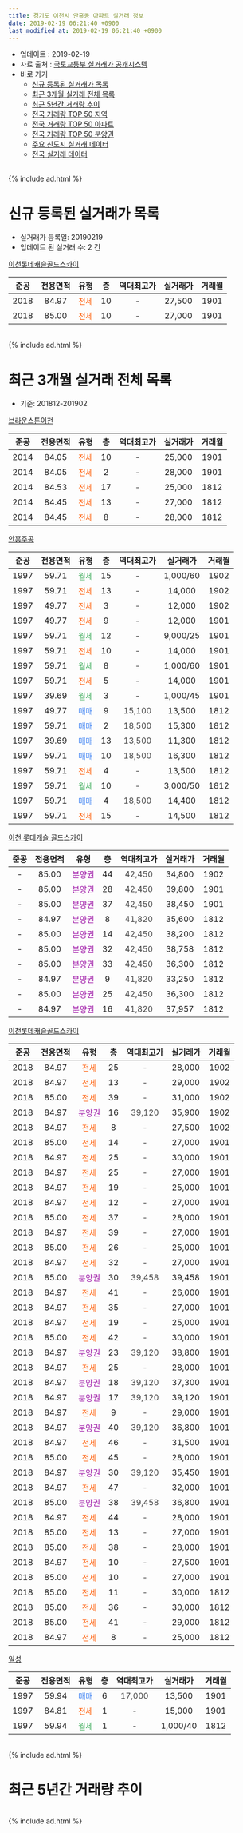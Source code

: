 ```yaml
---
title: 경기도 이천시 안흥동 아파트 실거래 정보
date: 2019-02-19 06:21:40 +0900
last_modified_at: 2019-02-19 06:21:40 +0900
---
```


* 업데이트 : 2019-02-19
* 자료 출처 : [국토교통부 실거래가 공개시스템](http://rt.molit.go.kr)
* 바로 가기
    * [신규 등록된 실거래가 목록](#신규-등록된-실거래가-목록)
    * [최근 3개월 실거래 전체 목록](#최근-3개월-실거래-전체-목록)
    * [최근 5년간 거래량 추이](#최근-5년간-거래량-추이)
    * [전국 거래량 TOP 50 지역](https://inasie.github.io/apt-trade-info/최근-3개월-전국에서-가장-거래가-많이-발생한-지역)
    * [전국 거래량 TOP 50 아파트](https://inasie.github.io/apt-trade-info/최근-3개월-전국에서-가장-거래가-많이-발생한-아파트)
    * [전국 거래량 TOP 50 분양권](https://inasie.github.io/apt-trade-info/최근-3개월-전국에서-가장-거래가-많이-발생한-분양권)
    * [주요 신도시 실거래 데이터](https://inasie.github.io/apt-trade-info/주요-신도시)
    * [전국 실거래 데이터](https://inasie.github.io/apt-trade-info/전국)
<br>
{% include ad.html %}
<br>

# 신규 등록된 실거래가 목록
* 실거래가 등록일: 20190219
* 업데이트 된 실거래 수: 2 건


[이천롯데캐슬골드스카이](https://search.naver.com/search.naver?query=%EA%B2%BD%EA%B8%B0%EB%8F%84+%EC%9D%B4%EC%B2%9C%EC%8B%9C+%EC%95%88%ED%9D%A5%EB%8F%99+%EC%9D%B4%EC%B2%9C%EB%A1%AF%EB%8D%B0%EC%BA%90%EC%8A%AC%EA%B3%A8%EB%93%9C%EC%8A%A4%EC%B9%B4%EC%9D%B4)

|준공|전용면적|유형|층|역대최고가|실거래가|거래월|
|:---:|:---:|:---:|:---:|:---:|:---:|:---:|
|2018|84.97|<span style="color:#ff5a00">전세</span>|10|<span style="color:#444444">-</span>|27,500|1901|
|2018|85.00|<span style="color:#ff5a00">전세</span>|10|<span style="color:#444444">-</span>|27,000|1901|


<br>
{% include ad.html %}
<br>

# 최근 3개월 실거래 전체 목록
* 기준: 201812-201902


[브라운스톤이천](https://search.naver.com/search.naver?query=%EA%B2%BD%EA%B8%B0%EB%8F%84+%EC%9D%B4%EC%B2%9C%EC%8B%9C+%EC%95%88%ED%9D%A5%EB%8F%99+%EB%B8%8C%EB%9D%BC%EC%9A%B4%EC%8A%A4%ED%86%A4%EC%9D%B4%EC%B2%9C)

|준공|전용면적|유형|층|역대최고가|실거래가|거래월|
|:---:|:---:|:---:|:---:|:---:|:---:|:---:|
|2014|84.05|<span style="color:#ff5a00">전세</span>|10|<span style="color:#444444">-</span>|25,000|1901|
|2014|84.05|<span style="color:#ff5a00">전세</span>|2|<span style="color:#444444">-</span>|28,000|1901|
|2014|84.53|<span style="color:#ff5a00">전세</span>|17|<span style="color:#444444">-</span>|25,000|1812|
|2014|84.45|<span style="color:#ff5a00">전세</span>|13|<span style="color:#444444">-</span>|27,000|1812|
|2014|84.45|<span style="color:#ff5a00">전세</span>|8|<span style="color:#444444">-</span>|28,000|1812|

[안흥주공](https://search.naver.com/search.naver?query=%EA%B2%BD%EA%B8%B0%EB%8F%84+%EC%9D%B4%EC%B2%9C%EC%8B%9C+%EC%95%88%ED%9D%A5%EB%8F%99+%EC%95%88%ED%9D%A5%EC%A3%BC%EA%B3%B5)

|준공|전용면적|유형|층|역대최고가|실거래가|거래월|
|:---:|:---:|:---:|:---:|:---:|:---:|:---:|
|1997|59.71|<span style="color:#34a853">월세</span>|15|<span style="color:#444444">-</span>|1,000/60|1902|
|1997|59.71|<span style="color:#ff5a00">전세</span>|13|<span style="color:#444444">-</span>|14,000|1902|
|1997|49.77|<span style="color:#ff5a00">전세</span>|3|<span style="color:#444444">-</span>|12,000|1902|
|1997|49.77|<span style="color:#ff5a00">전세</span>|9|<span style="color:#444444">-</span>|12,000|1901|
|1997|59.71|<span style="color:#34a853">월세</span>|12|<span style="color:#444444">-</span>|9,000/25|1901|
|1997|59.71|<span style="color:#ff5a00">전세</span>|10|<span style="color:#444444">-</span>|14,000|1901|
|1997|59.71|<span style="color:#34a853">월세</span>|8|<span style="color:#444444">-</span>|1,000/60|1901|
|1997|59.71|<span style="color:#ff5a00">전세</span>|5|<span style="color:#444444">-</span>|14,000|1901|
|1997|39.69|<span style="color:#34a853">월세</span>|3|<span style="color:#444444">-</span>|1,000/45|1901|
|1997|49.77|<span style="color:#4285f3">매매</span>|9|<span style="color:#444444">15,100</span>|13,500|1812|
|1997|59.71|<span style="color:#4285f3">매매</span>|2|<span style="color:#444444">18,500</span>|15,300|1812|
|1997|39.69|<span style="color:#4285f3">매매</span>|13|<span style="color:#444444">13,500</span>|11,300|1812|
|1997|59.71|<span style="color:#4285f3">매매</span>|10|<span style="color:#444444">18,500</span>|16,300|1812|
|1997|59.71|<span style="color:#ff5a00">전세</span>|4|<span style="color:#444444">-</span>|13,500|1812|
|1997|59.71|<span style="color:#34a853">월세</span>|10|<span style="color:#444444">-</span>|3,000/50|1812|
|1997|59.71|<span style="color:#4285f3">매매</span>|4|<span style="color:#444444">18,500</span>|14,400|1812|
|1997|59.71|<span style="color:#ff5a00">전세</span>|15|<span style="color:#444444">-</span>|14,500|1812|

[이천 롯데캐슬 골드스카이](https://search.naver.com/search.naver?query=%EA%B2%BD%EA%B8%B0%EB%8F%84+%EC%9D%B4%EC%B2%9C%EC%8B%9C+%EC%95%88%ED%9D%A5%EB%8F%99+%EC%9D%B4%EC%B2%9C+%EB%A1%AF%EB%8D%B0%EC%BA%90%EC%8A%AC+%EA%B3%A8%EB%93%9C%EC%8A%A4%EC%B9%B4%EC%9D%B4)

|준공|전용면적|유형|층|역대최고가|실거래가|거래월|
|:---:|:---:|:---:|:---:|:---:|:---:|:---:|
|-|85.00|<span style="color:#9C11A5">분양권</span>|44|<span style="color:#444444">42,450</span>|34,800|1902|
|-|85.00|<span style="color:#9C11A5">분양권</span>|28|<span style="color:#444444">42,450</span>|39,800|1901|
|-|85.00|<span style="color:#9C11A5">분양권</span>|37|<span style="color:#444444">42,450</span>|38,450|1901|
|-|84.97|<span style="color:#9C11A5">분양권</span>|8|<span style="color:#444444">41,820</span>|35,600|1812|
|-|85.00|<span style="color:#9C11A5">분양권</span>|14|<span style="color:#444444">42,450</span>|38,200|1812|
|-|85.00|<span style="color:#9C11A5">분양권</span>|32|<span style="color:#444444">42,450</span>|38,758|1812|
|-|85.00|<span style="color:#9C11A5">분양권</span>|33|<span style="color:#444444">42,450</span>|36,300|1812|
|-|84.97|<span style="color:#9C11A5">분양권</span>|9|<span style="color:#444444">41,820</span>|33,250|1812|
|-|85.00|<span style="color:#9C11A5">분양권</span>|25|<span style="color:#444444">42,450</span>|36,300|1812|
|-|84.97|<span style="color:#9C11A5">분양권</span>|16|<span style="color:#444444">41,820</span>|37,957|1812|

[이천롯데캐슬골드스카이](https://search.naver.com/search.naver?query=%EA%B2%BD%EA%B8%B0%EB%8F%84+%EC%9D%B4%EC%B2%9C%EC%8B%9C+%EC%95%88%ED%9D%A5%EB%8F%99+%EC%9D%B4%EC%B2%9C%EB%A1%AF%EB%8D%B0%EC%BA%90%EC%8A%AC%EA%B3%A8%EB%93%9C%EC%8A%A4%EC%B9%B4%EC%9D%B4)

|준공|전용면적|유형|층|역대최고가|실거래가|거래월|
|:---:|:---:|:---:|:---:|:---:|:---:|:---:|
|2018|84.97|<span style="color:#ff5a00">전세</span>|25|<span style="color:#444444">-</span>|28,000|1902|
|2018|84.97|<span style="color:#ff5a00">전세</span>|13|<span style="color:#444444">-</span>|29,000|1902|
|2018|85.00|<span style="color:#ff5a00">전세</span>|39|<span style="color:#444444">-</span>|31,000|1902|
|2018|84.97|<span style="color:#9C11A5">분양권</span>|16|<span style="color:#444444">39,120</span>|35,900|1902|
|2018|84.97|<span style="color:#ff5a00">전세</span>|8|<span style="color:#444444">-</span>|27,500|1902|
|2018|85.00|<span style="color:#ff5a00">전세</span>|14|<span style="color:#444444">-</span>|27,000|1901|
|2018|84.97|<span style="color:#ff5a00">전세</span>|25|<span style="color:#444444">-</span>|30,000|1901|
|2018|84.97|<span style="color:#ff5a00">전세</span>|25|<span style="color:#444444">-</span>|27,000|1901|
|2018|84.97|<span style="color:#ff5a00">전세</span>|19|<span style="color:#444444">-</span>|25,000|1901|
|2018|84.97|<span style="color:#ff5a00">전세</span>|12|<span style="color:#444444">-</span>|27,000|1901|
|2018|85.00|<span style="color:#ff5a00">전세</span>|37|<span style="color:#444444">-</span>|28,000|1901|
|2018|84.97|<span style="color:#ff5a00">전세</span>|39|<span style="color:#444444">-</span>|27,000|1901|
|2018|85.00|<span style="color:#ff5a00">전세</span>|26|<span style="color:#444444">-</span>|25,000|1901|
|2018|84.97|<span style="color:#ff5a00">전세</span>|32|<span style="color:#444444">-</span>|27,000|1901|
|2018|85.00|<span style="color:#9C11A5">분양권</span>|30|<span style="color:#444444">39,458</span>|39,458|1901|
|2018|84.97|<span style="color:#ff5a00">전세</span>|41|<span style="color:#444444">-</span>|26,000|1901|
|2018|84.97|<span style="color:#ff5a00">전세</span>|35|<span style="color:#444444">-</span>|27,000|1901|
|2018|84.97|<span style="color:#ff5a00">전세</span>|19|<span style="color:#444444">-</span>|25,000|1901|
|2018|85.00|<span style="color:#ff5a00">전세</span>|42|<span style="color:#444444">-</span>|30,000|1901|
|2018|84.97|<span style="color:#9C11A5">분양권</span>|23|<span style="color:#444444">39,120</span>|38,800|1901|
|2018|84.97|<span style="color:#ff5a00">전세</span>|25|<span style="color:#444444">-</span>|28,000|1901|
|2018|84.97|<span style="color:#9C11A5">분양권</span>|18|<span style="color:#444444">39,120</span>|37,300|1901|
|2018|84.97|<span style="color:#9C11A5">분양권</span>|17|<span style="color:#444444">39,120</span>|39,120|1901|
|2018|84.97|<span style="color:#ff5a00">전세</span>|9|<span style="color:#444444">-</span>|29,000|1901|
|2018|84.97|<span style="color:#9C11A5">분양권</span>|40|<span style="color:#444444">39,120</span>|36,800|1901|
|2018|84.97|<span style="color:#ff5a00">전세</span>|46|<span style="color:#444444">-</span>|31,500|1901|
|2018|85.00|<span style="color:#ff5a00">전세</span>|45|<span style="color:#444444">-</span>|28,000|1901|
|2018|84.97|<span style="color:#9C11A5">분양권</span>|30|<span style="color:#444444">39,120</span>|35,450|1901|
|2018|84.97|<span style="color:#ff5a00">전세</span>|47|<span style="color:#444444">-</span>|32,000|1901|
|2018|85.00|<span style="color:#9C11A5">분양권</span>|38|<span style="color:#444444">39,458</span>|36,800|1901|
|2018|84.97|<span style="color:#ff5a00">전세</span>|44|<span style="color:#444444">-</span>|28,000|1901|
|2018|85.00|<span style="color:#ff5a00">전세</span>|13|<span style="color:#444444">-</span>|27,000|1901|
|2018|85.00|<span style="color:#ff5a00">전세</span>|38|<span style="color:#444444">-</span>|28,000|1901|
|2018|84.97|<span style="color:#ff5a00">전세</span>|10|<span style="color:#444444">-</span>|27,500|1901|
|2018|85.00|<span style="color:#ff5a00">전세</span>|10|<span style="color:#444444">-</span>|27,000|1901|
|2018|85.00|<span style="color:#ff5a00">전세</span>|11|<span style="color:#444444">-</span>|30,000|1812|
|2018|85.00|<span style="color:#ff5a00">전세</span>|36|<span style="color:#444444">-</span>|30,000|1812|
|2018|85.00|<span style="color:#ff5a00">전세</span>|41|<span style="color:#444444">-</span>|29,000|1812|
|2018|84.97|<span style="color:#ff5a00">전세</span>|8|<span style="color:#444444">-</span>|25,000|1812|


<script async src="//pagead2.googlesyndication.com/pagead/js/adsbygoogle.js"></script>
<!-- 기본 -->
<ins class="adsbygoogle"
     style="display:block"
     data-ad-client="ca-pub-2446590836940007"
     data-ad-slot="1659523306"
     data-ad-format="auto"
     data-full-width-responsive="true"></ins>
<script>
(adsbygoogle = window.adsbygoogle || []).push({});
</script>


[일성](https://search.naver.com/search.naver?query=%EA%B2%BD%EA%B8%B0%EB%8F%84+%EC%9D%B4%EC%B2%9C%EC%8B%9C+%EC%95%88%ED%9D%A5%EB%8F%99+%EC%9D%BC%EC%84%B1)

|준공|전용면적|유형|층|역대최고가|실거래가|거래월|
|:---:|:---:|:---:|:---:|:---:|:---:|:---:|
|1997|59.94|<span style="color:#4285f3">매매</span>|6|<span style="color:#444444">17,000</span>|13,500|1901|
|1997|84.81|<span style="color:#ff5a00">전세</span>|1|<span style="color:#444444">-</span>|15,000|1901|
|1997|59.94|<span style="color:#34a853">월세</span>|1|<span style="color:#444444">-</span>|1,000/40|1812|


<br>
{% include ad.html %}
<br>

# 최근 5년간 거래량 추이


<div style="width:100%;">
    <canvas id="deal_progress" height="200"></canvas>
</div>

<script>
new Chart(document.getElementById("deal_progress"), {
    type: 'line',
    data: {
        labels: ['201402','201403','201404','201405','201406','201407','201408','201409','201410','201411','201412','201501','201502','201503','201504','201505','201506','201507','201508','201509','201510','201511','201512','201601','201602','201603','201604','201605','201606','201607','201608','201609','201610','201611','201612','201701','201702','201703','201704','201705','201706','201707','201708','201709','201710','201711','201712','201801','201802','201803','201804','201805','201806','201807','201808','201809','201810','201811','201812','201901','201902'],
        datasets: [{
            label: '매매',
            pointRadius: 1,
            data: [12, 15, 10, 3, 12, 10, 14, 9, 8, 7, 9, 16, 5, 13, 14, 12, 11, 8, 6, 5, 3, 6, 4, 4, 2, 9, 2, 5, 15, 5, 10, 4, 11, 8, 4, 5, 5, 7, 10, 10, 8, 6, 11, 5, 11, 5, 13, 15, 17, 25, 14, 12, 9, 22, 21, 20, 14, 11, 12, 10, 2],
            borderColor: "rgba(255, 201, 14, 1)",
            backgroundColor: "rgba(255, 201, 14, 0.5)",
            fill: false,
            lineTension: 0
        },{
            label: '전월세',
            pointRadius: 1,
            data: [6, 8, 8, 6, 6, 10, 10, 6, 12, 8, 6, 5, 3, 11, 6, 5, 2, 3, 4, 9, 5, 2, 9, 3, 7, 8, 8, 10, 9, 13, 9, 12, 10, 13, 3, 8, 8, 6, 11, 5, 9, 5, 11, 13, 7, 3, 2, 4, 14, 8, 6, 6, 9, 7, 5, 5, 11, 8, 11, 32, 7],
            borderColor: "rgba(0, 141, 185, 1)",
            backgroundColor: "rgba(0, 141, 185, 0.5)",
            fill: false,
            lineTension: 0
        }
        ]
    },
    options: {
        responsive: true,
        title: {
            display: false
        },
        tooltips: {
            mode: 'index',
            intersect: false
        },
        hover: {
            mode: 'nearest',
            intersect: true
        },
        scales: {
            xAxes: [{
                display: true,
                scaleLabel: {
                    display: true,
                    labelString: '년/월'
                }
            }],
            yAxes: [{
                display: true,
                ticks: {
                    suggestedMin: 0,
                },
                scaleLabel: {
                    display: true,
                    labelString: '실거래 수'
                }
            }]
        }
    }
});

</script>


<br>
{% include ad.html %}
<br>

